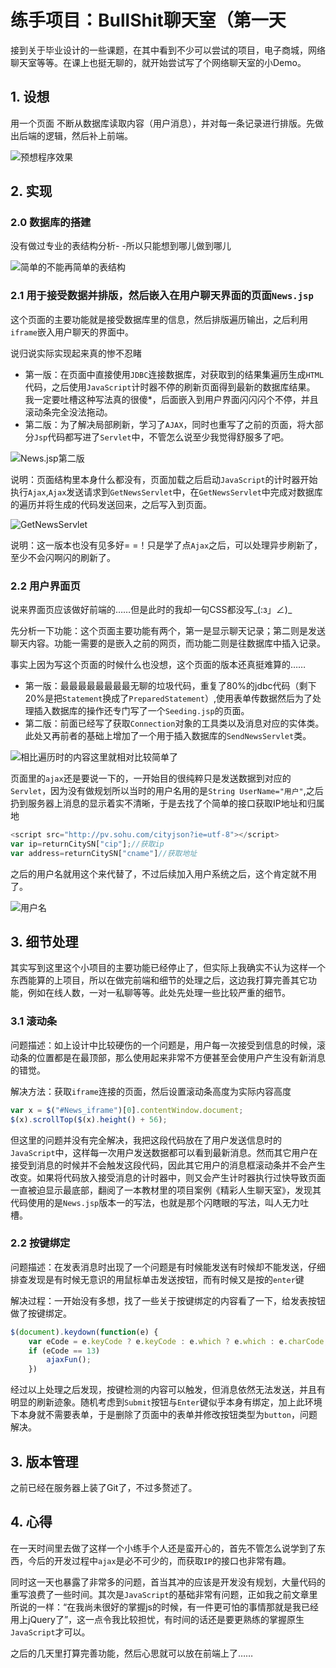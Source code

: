 # 练手项目：BullShit聊天室（第一天

接到关于毕业设计的一些课题，在其中看到不少可以尝试的项目，电子商城，网络聊天室等等。在课上也挺无聊的，就开始尝试写了个网络聊天室的小Demo。

## 1. 设想

用一个页面 不断从数据库读取内容（用户消息），并对每一条记录进行排版。先做出后端的逻辑，然后补上前端。

![预想程序效果](https://upload-images.jianshu.io/upload_images/13085799-9a5e1d3ae0c0eb45.png?imageMogr2/auto-orient/strip%7CimageView2/2/w/1240)

## 2. 实现

### 2.0 数据库的搭建

没有做过专业的表结构分析- -所以只能想到哪儿做到哪儿

![简单的不能再简单的表结构](https://upload-images.jianshu.io/upload_images/13085799-91611d91c962aaf3.png?imageMogr2/auto-orient/strip%7CimageView2/2/w/1240)


### 2.1 用于接受数据并排版，然后嵌入在用户聊天界面的页面`News.jsp`

这个页面的主要功能就是接受数据库里的信息，然后排版遍历输出，之后利用`iframe`嵌入用户聊天的界面中。

说归说实际实现起来真的惨不忍睹
- 第一版：在页面中直接使用`JDBC`连接数据库，对获取到的结果集遍历生成`HTML`代码，之后使用`JavaScript`计时器不停的刷新页面得到最新的数据库结果。
我一定要吐槽这种写法真的很傻*，后面嵌入到用户界面闪闪闪个不停，并且滚动条完全没法拖动。
- 第二版：为了解决局部刷新，学习了`AJAX`，同时也重写了之前的页面，将大部分`Jsp`代码都写进了`Servlet`中，不管怎么说至少我觉得舒服多了吧。

![News.jsp第二版](https://upload-images.jianshu.io/upload_images/13085799-d3f5bf641abd3cdc.png?imageMogr2/auto-orient/strip%7CimageView2/2/w/1240)

说明：页面结构里本身什么都没有，页面加载之后启动`JavaScript`的计时器开始执行`Ajax`,`Ajax`发送请求到`GetNewsServlet`中，在`GetNewsServlet`中完成对数据库的遍历并将生成的代码发送回来，之后写入到页面。

![GetNewsServlet](https://upload-images.jianshu.io/upload_images/13085799-5c66e862655aa280.png?imageMogr2/auto-orient/strip%7CimageView2/2/w/1240)

说明：这一版本也没有见多好= =！只是学了点`Ajax`之后，可以处理异步刷新了，至少不会闪啊闪的刷新了。

### 2.2 用户界面页
说来界面页应该做好前端的……但是此时的我却一句CSS都没写_(:з」∠)_

先分析一下功能：这个页面主要功能有两个，第一是显示聊天记录；第二则是发送聊天内容。功能一需要的是嵌入之前的网页，而功能二则是往数据库中插入记录。

事实上因为写这个页面的时候什么也没想，这个页面的版本还真挺难算的……
- 第一版：最最最最最最最最无聊的垃圾代码，重复了80%的jdbc代码（剩下20%是把`Statement`换成了`PreparedStatement`）,使用表单传数据然后为了处理插入数据库的操作还专门写了一个`Seeding.jsp`的页面。
- 第二版：前面已经写了获取`Connection`对象的工具类以及消息对应的实体类。此处又再前者的基础上增加了一个用于插入数据库的`SendNewsServlet`类。

![相比遍历时的内容这里就相对比较简单了](https://upload-images.jianshu.io/upload_images/13085799-f1a372da9ce63710.png?imageMogr2/auto-orient/strip%7CimageView2/2/w/1240)

页面里的`ajax`还是要说一下的，一开始目的很纯粹只是发送数据到对应的`Servlet`，因为没有做规划所以当时的用户名用的是`String UserName="用户"`,之后扔到服务器上消息的显示着实不清晰，于是去找了个简单的接口获取IP地址和归属地

~~~js
<script src="http://pv.sohu.com/cityjson?ie=utf-8"></script>
var ip=returnCitySN["cip"];//获取ip
var address=returnCitySN["cname"]//获取地址
~~~

之后的用户名就用这个来代替了，不过后续加入用户系统之后，这个肯定就不用了。

![用户名](https://upload-images.jianshu.io/upload_images/13085799-5b64ac5930391b39.png?imageMogr2/auto-orient/strip%7CimageView2/2/w/1240)

## 3. 细节处理

其实写到这里这个小项目的主要功能已经停止了，但实际上我确实不认为这样一个东西能算的上项目，所以在做完前端和细节的处理之后，这边我打算完善其它功能，例如在线人数，一对一私聊等等。此处先处理一些比较严重的细节。

### 3.1 滚动条

问题描述：如上设计中比较硬伤的一个问题是，用户每一次接受到信息的时候，滚动条的位置都是在最顶部，那么使用起来非常不方便甚至会使用户产生没有新消息的错觉。

解决方法：获取`iframe`连接的页面，然后设置滚动条高度为实际内容高度

~~~js
var x = $("#News_iframe")[0].contentWindow.document;
$(x).scrollTop($(x).height() + 56);
~~~

但这里的问题并没有完全解决，我把这段代码放在了用户发送信息时的`JavaScript`中，这样每一次用户发送数据都可以看到最新消息。然而其它用户在接受到消息的时候并不会触发这段代码，因此其它用户的消息框滚动条并不会产生改变。如果将代码放入接受消息的计时器中，则又会产生计时器执行过快导致页面一直被迫显示最底部，翻阅了一本教材里的项目案例《精彩人生聊天室》，发现其代码使用的是`News.jsp`版本一的写法，也就是那个闪瞎眼的写法，叫人无力吐槽。

### 2.2 按键绑定
问题描述：在发表消息时出现了一个问题是有时候能发送有时候却不能发送，仔细排查发现是有时候无意识的用鼠标单击发送按钮，而有时候又是按的`enter`键

解决过程：一开始没有多想，找了一些关于按键绑定的内容看了一下，给发表按钮做了按键绑定。

~~~js
$(document).keydown(function(e) {
	var eCode = e.keyCode ? e.keyCode : e.which ? e.which : e.charCode;
	if (eCode == 13)
		ajaxFun();
	})
~~~

经过以上处理之后发现，按键检测的内容可以触发，但消息依然无法发送，并且有明显的刷新迹象。随机考虑到`Submit`按钮与`Enter`键似乎本身有绑定，加上此环境下本身就不需要表单，于是删除了页面中的表单并修改按钮类型为`button`，问题解决。

## 3. 版本管理
之前已经在服务器上装了Git了，不过多赘述了。

## 4. 心得
在一天时间里去做了这样一个小练手个人还是蛮开心的，首先不管怎么说学到了东西，今后的开发过程中`ajax`是必不可少的，而获取`IP`的接口也非常有趣。

同时这一天也暴露了非常多的问题，首当其冲的应该是开发没有规划，大量代码的重写浪费了一些时间。其次是`JavaScript`的基础非常有问题，正如我之前文章里所说的一样：“在我尚未很好的掌握js的时候，有一件更可怕的事情那就是我已经用上jQuery了”，这一点令我比较担忧，有时间的话还是要更熟练的掌握原生`JavaScript`才可以。

之后的几天里打算完善功能，然后心思就可以放在前端上了……
